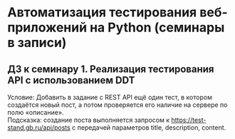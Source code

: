 # Автоматизация тестирования веб-приложений на Python (семинары в записи)

## ДЗ к семинару 1. Реализация тестирования API с использованием DDT

Условие: Добавить в задание с REST API ещё один тест, в котором создаётся новый пост, а потом проверяется его наличие на сервере по полю «описание».<br>
Подсказка: создание поста выполняется запросом к https://test-stand.gb.ru/api/posts с передачей параметров title, description, content.